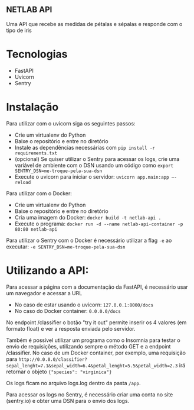## NETLAB API

Uma API que recebe as medidas de pétalas e sépalas e responde com o tipo de iris

# Tecnologias

- FastAPI
- Uvicorn
- Sentry

# Instalação

Para utilizar com o uvicorn siga os seguintes passos:

- Crie um virtualenv do Python
- Baixe o repositório e entre no diretório
- Instale as dependências necessárias com ```pip install -r requirements.txt```
- (opcional) Se quiser utilizar o Sentry para acessar os logs, crie uma variável de ambiente com o DSN usando um código como ```export SENTRY_DSN=me-troque-pela-sua-dsn```
- Execute o uvicorn para iniciar o servidor: ```uvicorn app.main:app —-reload```

Para utilizar com o Docker:

- Crie um virtualenv do Python
- Baixe o repositório e entre no diretório
- Cria uma imagem do Docker: ```docker build -t netlab-api .```
- Execute o programa: ```docker run -d --name netlab-api-container -p 80:80 netlab-api```

Para utilizar o Sentry com o Docker é necessário utilizar a flag ```-e``` ao executar: ```-e SENTRY_DSN=me-troque-pela-sua-dsn```

# Utilizando a API:

Para acessar a página com a documentação da FastAPI, é necessário usar um navegador e acessar a URL
- No caso de estar usando o uvicorn: ```127.0.0.1:8000/docs```
- No caso do Docker container: ```0.0.0.0/docs```

No endpoint /classifier o botão "try it out" permite inserir os 4 valores (em formato float) e ver a resposta enviada pelo servidor.

Também é possível utilizar um programa como o Insomnia para testar o envio de requisições, utilizando sempre o método GET e a endpoint /classifier.
No caso de um Docker container, por exemplo, uma requisição para 
```http://0.0.0.0/classifier?sepal_lenght=7.1&sepal_width=6.4&petal_lenght=5.5&petal_width=2.3``` irá retornar o objeto ```{"species": "virginica"}```

Os logs ficam no arquivo logs.log dentro da pasta ```/app```.

Para acessar os logs no Sentry, é necessário criar uma conta no site (sentry.io) e obter uma DSN para o envio dos logs.